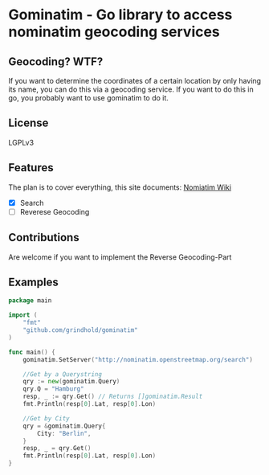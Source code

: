 # Gominatim - Go library to access nominatim geocoding services

## Geocoding? WTF?

If you want to determine the coordinates of a certain location by only having its
name, you can do this via a geocoding service. If you want to do this in go, you
probably want to use gominatim to do it.

## License

LGPLv3

## Features

The plan is to cover everything, this site documents:
[Nomiatim Wiki](http://wiki.openstreetmap.org/wiki/Nominatim)

 * [x] Search
 * [ ] Reverese Geocoding

## Contributions

Are welcome if you want to implement the Reverse Geocoding-Part

## Examples


```go
package main

import (
	"fmt"
	"github.com/grindhold/gominatim"
)

func main() {
	gominatim.SetServer("http://nominatim.openstreetmap.org/search")

	//Get by a Querystring
	qry := new(gominatim.Query)
	qry.Q = "Hamburg"
	resp, _ := qry.Get() // Returns []gominatim.Result
	fmt.Println(resp[0].Lat, resp[0].Lon)

	//Get by City
	qry = &gominatim.Query{
		City: "Berlin",
	}
	resp, _ = qry.Get()
	fmt.Println(resp[0].Lat, resp[0].Lon)
}
```
